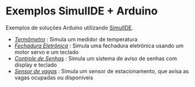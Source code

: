 # Exemplos SimulIDE + Arduino
Exemplos de soluções Arduino utilizando [SimulIDE](https://www.simulide.com/p/downloads.html).

- [_Termômetro_](https://github.com/wender-firmino-unesc/arduino/tree/main/termometro) : Simula um medidor de temperatura
- [_Fechadura Eletrônica_](https://github.com/wender-firmino-unesc/arduino/tree/main/fechadura) : Simula uma fechadura eletrônica usando um motor servo e um teclado
- [_Controle de Senhas_](https://github.com/wender-firmino-unesc/arduino/tree/main/senhas) : Simula um sistema de aviso de senhas com display e teclado
- [_Sensor de vagas_](https://github.com/wender-firmino-unesc/arduino/tree/main/estacionamento) : Simula um sensor de estacionamento, que avisa as vagas ocupadas ou disponíveis

